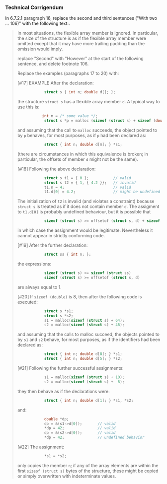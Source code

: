 ### Technical Corrigendum

In 6.7.2.1 paragraph 16, replace the second and third sentences ("With two ...
106)" with the following text:.

> In most situations, the flexible array member is ignored. In particular, the
> size of the structure is as if the flexible array member were omitted except
> that it may have more trailing padding than the omission would imply.
> 
> replace "Second" with "However" at the start of the following sentence, and
> delete footnote 106\.
> 
> Replace the examples (paragraphs 17 to 20\) with:
> 
> \[#17] EXAMPLE After the declaration:
> 
> ```c
>             struct s { int n; double d[]; };
> ```
> 
> the structure `struct s` has a flexible array member `d`. A typical way to use
> this is:
> 
> ```c
>            int m = /* some value */;
>             struct s *p = malloc (sizeof (struct s) + sizeof (double [m]));
> ```
> 
> and assuming that the call to `malloc` succeeds, the object pointed to by `p`
> behaves, for most purposes, as if `p` had been declared as:
> 
> ```c
>             struct { int n; double d[m]; } *s1;
> ```
> 
> (there are circumstances in which this equivalence is broken; in particular, the
> offsets of member `d` might not be the same).
> 
> \[#18] Following the above declaration:
> 
> ```c
>             struct s t1 = { 0 };           // valid
>             struct s t2 = { 1, { 4.2 }};   // invalid
>             t1.n = 4;                      // valid
>             t1.d[0] = 4.2;                 // might be undefined behavior
> ```
> 
> The initialization of `t2` is invalid (and violates a constraint) because
> `struct s` is treated as if it does not contain member `d`. The assigment to
> `t1.d[0]` is probably undefined behaviour, but it is possible that
> 
> ```c
>             sizeof (struct s) >= offsetof (struct s, d) + sizeof (double)
> ```
> 
> in which case the assignment would be legitimate. Nevertheless it cannot appear
> in strictly conforming code.
> 
> \[#19] After the further declaration:
> 
> ```c
>             struct ss { int n; };
> ```
> 
> the expressions:
> 
> ```c
>             sizeof (struct s) >= sizeof (struct ss)
>             sizeof (struct s) >= offsetof (struct s, d)
> ```
> 
> are always equal to 1\.
> 
> \[#20] If `sizeof (double)` is 8, then after the following code is executed:
> 
> ```c
>             struct s *s1;
>             struct s *s2;
>             s1 = malloc(sizeof (struct s) + 64);
>             s2 = malloc(sizeof (struct s) + 46);
> ```
> 
> and assuming that the calls to malloc succeed, the objects pointed to by `s1`
> and `s2` behave, for most purposes, as if the identifiers had been declared as:
> 
> ```c
>             struct { int n; double d[8]; } *s1;
>             struct { int n; double d[5]; } *s2;
> ```
> 
> \[#21] Following the further successful assignments:
> 
> ```c
>             s1 = malloc(sizeof (struct s) + 10);
>             s2 = malloc(sizeof (struct s) +  6);
> ```
> 
> they then behave as if the declarations were:
> 
> ```c
>             struct { int n; double d[1]; } *s1, *s2;
> ```
> 
> and:
> 
> ```c
>             double *dp;
>             dp = &(s1->d[0]);       // valid
>             *dp = 42;               // valid
>             dp = &(s2->d[0]);       // valid
>             *dp = 42;               // undefined behavior
> ```
> 
> \[#22] The assignment:
> 
> ```c
>             *s1 = *s2;
> ```
> 
> only copies the member `n`; if any of the array elements are within the first
> `sizeof (struct s)` bytes of the structure, these might be copied or simply
> overwritten with indeterminate values.
